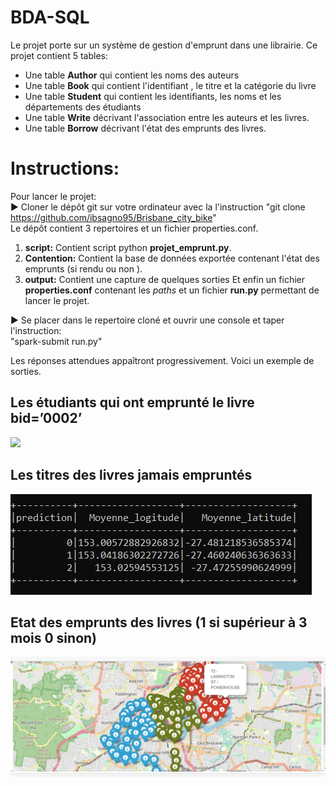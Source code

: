# BDA-SQL
Le projet porte sur un système de gestion d'emprunt dans une librairie. Ce projet contient 5 tables:  
- Une table **Author** qui contient les noms des auteurs
- Une table **Book** qui contient l'identifiant , le titre et la catégorie du livre
- Une table **Student** qui contient les identifiants, les noms et les départements des étudiants
- Une table **Write** décrivant l'association entre les auteurs et les livres.
- Une table **Borrow** décrivant l'état des emprunts des livres.
# Instructions:  
Pour lancer le projet:  
:arrow_forward: Cloner le dépôt git sur votre ordinateur avec la l'instruction "git clone https://github.com/ibsagno95/Brisbane_city_bike"  
Le dépôt contient 3 repertoires et un fichier properties.conf.  
1. **script:** Contient script python **projet_emprunt.py**.  
3. **Contention:** Contient la base de données exportée contenant l'état des emprunts (si rendu ou non ).
4. **output:** Contient une capture de quelques sorties 
Et enfin un fichier **properties.conf** contenant les *paths* et un fichier **run.py** permettant de lancer le projet.

:arrow_forward: Se placer dans le repertoire cloné et ouvrir une console et taper  l'instruction:  
"spark-submit run.py"

Les réponses attendues appaîtront progressivement. Voici un exemple de sorties.
## Les étudiants qui ont emprunté le livre bid=’0002’ 
![](https://github.com/ibsagno95/Brisbane_city_bike/blob/main/output/ent%C3%AAte%20du%20dataset.png)  

## Les titres des livres jamais empruntés
![](https://github.com/ibsagno95/Brisbane_city_bike/blob/main/output/Longitude%20et%20latitude%20moyenne%20par%20cluster.png)  

## Etat des emprunts des livres (1 si supérieur à 3 mois 0 sinon)
![](https://github.com/ibsagno95/Brisbane_city_bike/blob/main/output/Map_brisbane.png)  

